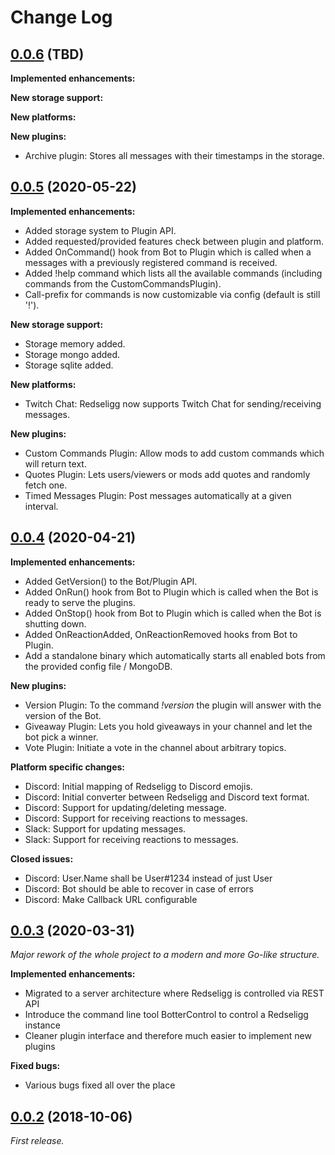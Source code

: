 # Change Log

## [0.0.6](https://github.com/torlenor/redseligg/releases/tag/0.0.6) (TBD)

**Implemented enhancements:**

**New storage support:**

**New platforms:**

**New plugins:**

- Archive plugin: Stores all messages with their timestamps in the storage.

## [0.0.5](https://github.com/torlenor/redseligg/releases/tag/0.0.5) (2020-05-22)

**Implemented enhancements:**

- Added storage system to Plugin API.
- Added requested/provided features check between plugin and platform.
- Added OnCommand() hook from Bot to Plugin which is called when a messages with a previously registered command is received.
- Added !help command which lists all the available commands (including commands from the CustomCommandsPlugin).
- Call-prefix for commands is now customizable via config (default is still '!').

**New storage support:**

- Storage memory added.
- Storage mongo added.
- Storage sqlite added.

**New platforms:**

- Twitch Chat: Redseligg now supports Twitch Chat for sending/receiving messages.

**New plugins:**

- Custom Commands Plugin: Allow mods to add custom commands which will return text.
- Quotes Plugin: Lets users/viewers or mods add quotes and randomly fetch one.
- Timed Messages Plugin: Post messages automatically at a given interval.

## [0.0.4](https://github.com/torlenor/redseligg/releases/tag/0.0.4) (2020-04-21)

**Implemented enhancements:**

- Added GetVersion() to the Bot/Plugin API.
- Added OnRun() hook from Bot to Plugin which is called when the Bot is ready to serve the plugins.
- Added OnStop() hook from Bot to Plugin which is called when the Bot is shutting down.
- Added OnReactionAdded, OnReactionRemoved hooks from Bot to Plugin.
- Add a standalone binary which automatically starts all enabled bots from the provided config file / MongoDB.

**New plugins:**

- Version Plugin: To the command *!version* the plugin will answer with the version of the Bot.
- Giveaway Plugin: Lets you hold giveaways in your channel and let the bot pick a winner.
- Vote Plugin: Initiate a vote in the channel about arbitrary topics.

**Platform specific changes:**

- Discord: Initial mapping of Redseligg to Discord emojis.
- Discord: Initial converter between Redseligg and Discord text format.
- Discord: Support for updating/deleting message.
- Discord: Support for receiving reactions to messages.
- Slack: Support for updating messages.
- Slack: Support for receiving reactions to messages.

**Closed issues:**
- Discord: User.Name shall be User#1234 instead of just User
- Discord: Bot should be able to recover in case of errors
- Discord: Make Callback URL configurable

## [0.0.3](https://github.com/torlenor/redseligg/releases/tag/0.0.3) (2020-03-31)

*Major rework of the whole project to a modern and more Go-like structure.*

**Implemented enhancements:**

- Migrated to a server architecture where Redseligg is controlled via REST API
- Introduce the command line tool BotterControl to control a Redseligg instance
- Cleaner plugin interface and therefore much easier to implement new plugins

**Fixed bugs:**

- Various bugs fixed all over the place

## [0.0.2](https://github.com/torlenor/redseligg/releases/tag/0.0.2) (2018-10-06)

*First release.*
